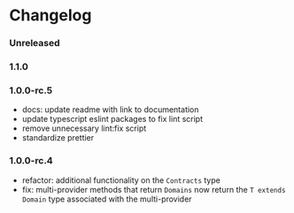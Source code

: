 # Changelog

### Unreleased

### 1.1.0

### 1.0.0-rc.5

- docs: update readme with link to documentation
- update typescript eslint packages to fix lint script
- remove unnecessary lint:fix script
- standardize prettier

### 1.0.0-rc.4

- refactor: additional functionality on the `Contracts` type
- fix: multi-provider methods that return `Domains` now return the
  `T extends Domain` type associated with the multi-provider

